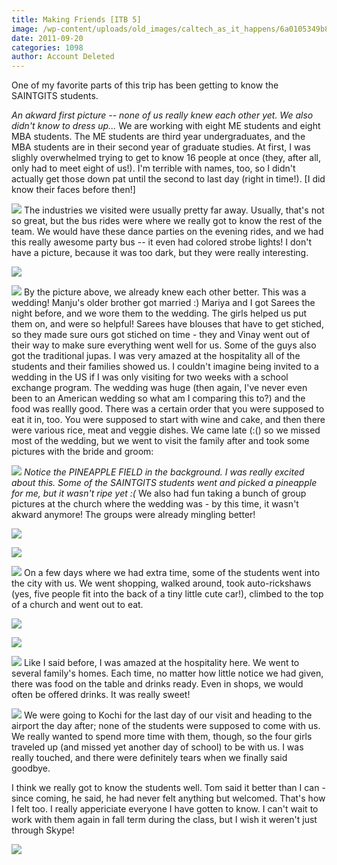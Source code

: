 ```yaml
---
title: Making Friends [ITB 5]
image: /wp-content/uploads/old_images/caltech_as_it_happens/6a0105349b8251970b01543550e071970c.png
date: 2011-09-20
categories: 1098
author: Account Deleted
---
```


One of my favorite parts of this trip has been getting to know the SAINTGITS students.

*An akward first picture -- none of us really knew each other yet. We also didn't know to dress up...*
We are working with eight ME students and eight MBA students. The ME students are third year undergraduates, and the MBA students are in their second year of graduate studies. At first, I was slighly overwhelmed trying to get to know 16 people at once (they, after all, only had to meet eight of us!). I'm terrible with names, too, so I didn't actually get those down pat until the second to last day (right in time!). [I did know their faces before then!]


![](/old_images/caltech_as_it_happens/6a0105349b8251970b0153917dcf6c970b.jpg)
The industries we visited were usually pretty far away. Usually, that's not so great, but the bus rides were where we really got to know the rest of the team. We would have these dance parties on the evening rides, and we had this really awesome party bus -- it even had colored strobe lights! I don't have a picture, because it was too dark, but they were really interesting.


![](/old_images/caltech_as_it_happens/6a0105349b8251970b014e8b714b53970d.jpg)

![](/old_images/caltech_as_it_happens/6a0105349b8251970b0153917de048970b.jpg)
By the picture above, we already knew each other better. This was a wedding! Manju's older brother got married :) Mariya and I got Sarees the night before, and we wore them to the wedding. The girls helped us put them on, and were so helpful! Sarees have blouses that have to get stiched, so they made sure ours got stiched on time - they and Vinay went out of their way to make sure everything went well for us. Some of the guys also got the traditional jupas. I was very amazed at the hospitality all of the students and their families showed us. I couldn't imagine being invited to a wedding in the US if I was only visiting for two weeks with a school exchange program. The wedding was huge (then again, I've never even been to an American wedding so what am I comparing this to?) and the food was reallly good. There was a certain order that you were supposed to eat it in, too. You were supposed to start with wine and cake, and then there were various rice, meat and veggie dishes. We came late (:() so we missed most of the wedding, but we went to visit the family after and took some pictures with the bride and groom:


![](/old_images/caltech_as_it_happens/6a0105349b8251970b0153917de6d3970b.jpg)
*Notice the PINEAPPLE FIELD in the background. I was really excited about this. Some of the SAINTGITS students went and picked a pineapple for me, but it wasn't ripe yet :(*
We also had fun taking a bunch of group pictures at the church where the wedding was - by this time, it wasn't akward anymore! The groups were already mingling better!


![](/old_images/caltech_as_it_happens/6a0105349b8251970b014e8b715fc1970d.jpg)

![](/old_images/caltech_as_it_happens/6a0105349b8251970b015435510b2d970c.jpg)

![](/old_images/caltech_as_it_happens/6a0105349b8251970b0153917df458970b.jpg)
On a few days where we had extra time, some of the students went into the city with us. We went shopping, walked around, took auto-rickshaws (yes, five people fit into the back of a tiny little cute car!), climbed to the top of a church and went out to eat.


![](/old_images/caltech_as_it_happens/6a0105349b8251970b014e8b716362970d.jpg)

![](/old_images/caltech_as_it_happens/6a0105349b8251970b0153917df89e970b.jpg)

![](/old_images/caltech_as_it_happens/6a0105349b8251970b014e8b71670e970d.jpg)
Like I said before, I was amazed at the hospitality here. We went to several family's homes. Each time, no matter how little notice we had given, there was food on the table and drinks ready. Even in shops, we would often be offered drinks. It was really sweet!


![](/old_images/caltech_as_it_happens/6a0105349b8251970b014e8b716ad7970d.jpg)
We were going to Kochi for the last day of our visit and heading to the airport the day after; none of the students were supposed to come with us. We really wanted to spend more time with them, though, so the four girls traveled up (and missed yet another day of school) to be with us. I was really touched, and there were definitely tears when we finally said goodbye.

I think we really got to know the students well. Tom said it better than I can - since coming, he said, he had never felt anything but welcomed. That's how I felt too. I really appericiate everyone I have gotten to know. I can't wait to work with them again in fall term during the class, but I wish it weren't just through Skype!


![](/old_images/caltech_as_it_happens/6a0105349b8251970b0153917dff4a970b.jpg)
